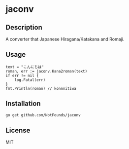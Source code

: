 # jaconv

## Description

A converter that Japanese Hiragana/Katakana and Romaji.

## Usage

```golang
text = "こんにちは"
roman, err := jaconv.Kana2roman(text)
if err != nil {
    log.Fatal(err)
}
fmt.Println(roman) // konnnitiwa
```

## Installation

```sh
go get github.com/NotFounds/jaconv
```

## License

MIT
